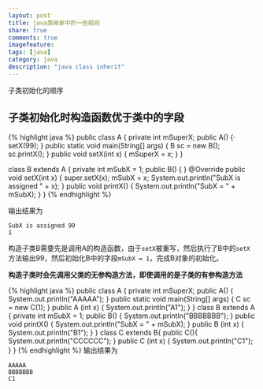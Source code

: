 ```yaml
---
layout: post
title: java类继承中的一些规则
share: true
comments: true
imagefeature:
tags: [java]
category: java
description: "java class inherit"
---
```


子类初始化的顺序

<!--more-->

## 子类初始化时构造函数优于类中的字段

{% highlight java %}
public class A {
	private int mSuperX;
	public A() {·
		setX(99);
	}
	public static void main(String[] args) {
		B sc = new B();
		sc.printX();
	}
	public void setX(int x) {
		mSuperX = x;
	}
}

class B extends A {
	private int mSubX = 1;
	public B() {
	}
	@Override
	public void setX(int x) {
		super.setX(x);
		mSubX = x;
		System.out.println("SubX is assigned " + x);
	}
	public void printX() {
		System.out.println("SubX = " + mSubX);
	}
}
{%  endhighlight %}

输出结果为

	SubX is assigned 99
	1

构造子类B需要先是调用A的构造函数，由于`setX`被重写，然后执行了B中的`setX`方法输出99，然后初始化B中的字段`mSubX = 1`，完成B对象的初始化。


**构造子类时会先调用父类的无参构造方法，即使调用的是子类的有参构造方法**

{% highlight java %}
public class A {
	private int mSuperX;
	public A() {
		System.out.println("AAAAA");
	}
	public static void main(String[] args) {
		C sc = new C(1);
	}
	public A (int x) {
		System.out.println("A1");
	}
}
class B extends A {
	private int mSubX = 1;
	public B() {
		System.out.println("BBBBBBB");
	}
	public void printX() {
		System.out.println("SubX = " + mSubX);
	}
	public B (int x) {
		System.out.println("B1");
	}
}
class C extends B{
	public C(){
		System.out.println("CCCCCC");
	}
	public C (int x) {
		System.out.println("C1");
	}
}
{% endhighlight %}
输出结果为

	
	AAAAA
	BBBBBBB
	C1



